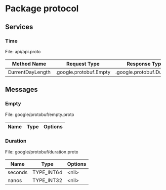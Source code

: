 # Package protocol

## Services



### Time

File: api/api.proto

| Method Name | Request Type | Response Type |
| ----------- | ------------ | ------------- |
| CurrentDayLength | .google.protobuf.Empty | .google.protobuf.Duration |






## Messages

### Empty

File: google/protobuf/empty.proto

| Name | Type | Options |
| ----------- | ------------ | ------------- |




### Duration

File: google/protobuf/duration.proto

| Name | Type | Options |
| ----------- | ------------ | ------------- |
| seconds | TYPE_INT64 | &lt;nil&gt; |
| nanos | TYPE_INT32 | &lt;nil&gt; |







